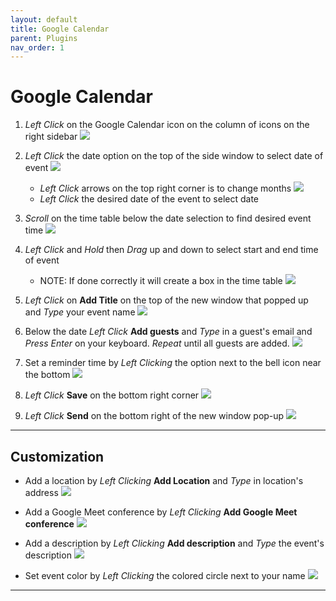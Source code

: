 ```yaml
---
layout: default
title: Google Calendar
parent: Plugins
nav_order: 1
---
```


# Google Calendar 

1. *Left Click* on the Google Calendar icon on the column of icons on the right sidebar
    <img src = "https://github.com/Joonior-Programmer/Gmail_Docs/blob/master/assets/images/googleCalendar.png?raw=true">

2. *Left Click* the date option on the top of the side window to select date of event
    <img src = "https://github.com/Joonior-Programmer/Gmail_Docs/blob/master/assets/images/dateSelect.png?raw=true">

    - *Left Click* arrows on the top right corner is to change months
        <img src = "https://github.com/Joonior-Programmer/Gmail_Docs/blob/master/assets/images/changeMonths.png?raw=true">
    - *Left Click* the desired date of the event to select date

3. *Scroll* on the time table below the date selection to find desired event time
    <img src = "https://github.com/Joonior-Programmer/Gmail_Docs/blob/master/assets/images/timeScroll.png?raw=true">

4. *Left Click* and *Hold* then *Drag* up and down to select start and end time of event

    - NOTE: If done correctly it will create a box in the time table
        <img src = "https://github.com/Joonior-Programmer/Gmail_Docs/blob/master/assets/images/timeSelect.png?raw=true">

5. *Left Click* on **Add Title** on the top of the new window that popped up and *Type* your event name
    <img src = "https://github.com/Joonior-Programmer/Gmail_Docs/blob/master/assets/images/addEventTitle.png?raw=true">

6. Below the date *Left Click* **Add guests** and *Type* in a guest's email and *Press Enter* on your keyboard. *Repeat* until all guests are added.
    <img src = "https://github.com/Joonior-Programmer/Gmail_Docs/blob/master/assets/images/addGuests.png?raw=true">

7. Set a reminder time by *Left Clicking* the option next to the bell icon near the bottom
    <img src = "https://github.com/Joonior-Programmer/Gmail_Docs/blob/master/assets/images/setReminder.png?raw=true">

8. *Left Click* **Save** on the bottom right corner
    <img src = "https://github.com/Joonior-Programmer/Gmail_Docs/blob/master/assets/images/saveEvent.png?raw=true">

9. *Left Click* **Send** on the bottom right of the new window pop-up
    <img src = "https://github.com/Joonior-Programmer/Gmail_Docs/blob/master/assets/images/sendNotification.png?raw=true">

---

## Customization

- Add a location by *Left Clicking* **Add Location** and *Type* in location's address
    <img src = "https://github.com/Joonior-Programmer/Gmail_Docs/blob/master/assets/images/addLocation.png?raw=true">

- Add a Google Meet conference by *Left Clicking* **Add Google Meet conference**
    <img src = "https://github.com/Joonior-Programmer/Gmail_Docs/blob/master/assets/images/addGoogleMeet.png?raw=true">

- Add a description by *Left Clicking* **Add description** and *Type* the event's description
    <img src = "https://github.com/Joonior-Programmer/Gmail_Docs/blob/master/assets/images/addDescription.png?raw=true">

- Set event color by *Left Clicking* the colored circle next to your name
    <img src = "https://github.com/Joonior-Programmer/Gmail_Docs/blob/master/assets/images/selectEventColor.png?raw=true">

---